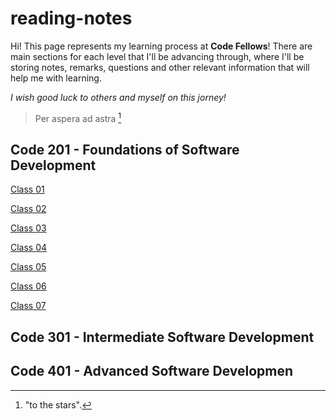# reading-notes
Hi! This page represents my learning process at **Code Fellows**! There are main sections for each level that I'll be advancing through, where I'll be storing notes, remarks, questions and other relevant information that will help me with learning.

*I wish good luck to others and myself on this jorney!*
>Per aspera ad astra [^note]


## Code 201 - Foundations of Software Development
[Class 01](Code201/class-01.md)

[Class 02](Code201/class-02.md)

[Class 03](Code201/class-03.md)

[Class 04](Code201/class-04.md)

[Class 05](Code201/class-05.md)

[Class 06](Code201/class-06.md)

[Class 07](Code201/class-07.md)

## Code 301 - Intermediate Software Development
## Code 401 - Advanced Software Developmen

[^note]: "to the stars".
